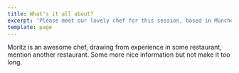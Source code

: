 ```yaml
---
title: What's it all about?
excerpt: 'Please meet our lovely chef for this session, based in München:  Moritz Cebulj'
template: page
---
```

Moritz is an awesome chef, drawing from experience in some restaurant, mention another restaurant. Some more nice information but not make it too long.
